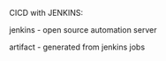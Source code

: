CICD with JENKINS:

jenkins - open source automation server

artifact - generated from jenkins jobs
